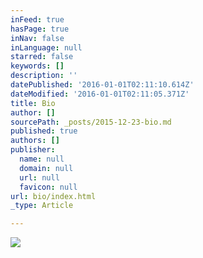 ```yaml
---
inFeed: true
hasPage: true
inNav: false
inLanguage: null
starred: false
keywords: []
description: ''
datePublished: '2016-01-01T02:11:10.614Z'
dateModified: '2016-01-01T02:11:05.371Z'
title: Bio
author: []
sourcePath: _posts/2015-12-23-bio.md
published: true
authors: []
publisher:
  name: null
  domain: null
  url: null
  favicon: null
url: bio/index.html
_type: Article

---
```

![](https://the-grid-user-content.s3-us-west-2.amazonaws.com/48774cc3-38e4-4acc-88b0-0c7c8c6aa1a2.jpg)
